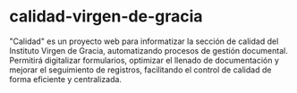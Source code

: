 # calidad-virgen-de-gracia
"Calidad" es un proyecto web para informatizar la sección de calidad del Instituto Virgen de Gracia, automatizando procesos de gestión documental. Permitirá digitalizar formularios, optimizar el llenado de documentación y mejorar el seguimiento de registros, facilitando el control de calidad de forma eficiente y centralizada.
